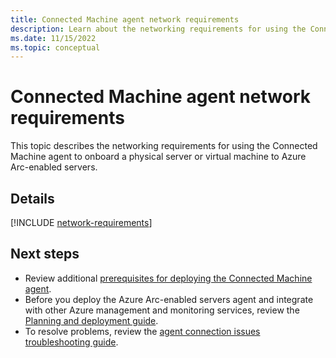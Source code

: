 ```yaml
---
title: Connected Machine agent network requirements
description: Learn about the networking requirements for using the Connected Machine agent for Azure Arc-enabled servers.
ms.date: 11/15/2022
ms.topic: conceptual 
---
```


# Connected Machine agent network requirements

This topic describes the networking requirements for using the Connected Machine agent to onboard a physical server or virtual machine to Azure Arc-enabled servers.

## Details

[!INCLUDE [network-requirements](includes/network-requirements.md)]

## Next steps

* Review additional [prerequisites for deploying the Connected Machine agent](prerequisites.md).
* Before you deploy the Azure Arc-enabled servers agent and integrate with other Azure management and monitoring services, review the [Planning and deployment guide](plan-at-scale-deployment.md).
* To resolve problems, review the [agent connection issues troubleshooting guide](troubleshoot-agent-onboard.md).
